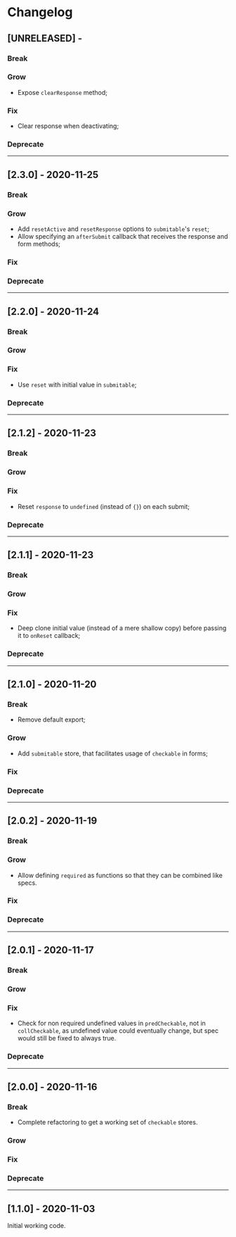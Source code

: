 # Changelog

## [UNRELEASED] -

### Break

### Grow

- Expose `clearResponse` method;

### Fix

- Clear response when deactivating;

### Deprecate

---

## [2.3.0] - 2020-11-25

### Break

### Grow

- Add `resetActive` and `resetResponse` options to `submitable`'s `reset`;
- Allow specifying an `afterSubmit` callback that receives the response and form methods;

### Fix

### Deprecate

---

## [2.2.0] - 2020-11-24

### Break

### Grow

### Fix

- Use `reset` with initial value in `submitable`;

### Deprecate

---

## [2.1.2] - 2020-11-23

### Break

### Grow

### Fix

- Reset `response` to `undefined` (instead of `{}`) on each submit;

### Deprecate

---

## [2.1.1] - 2020-11-23

### Break

### Grow

### Fix

- Deep clone initial value (instead of a mere shallow copy) before passing it to `onReset` callback;

### Deprecate

---

## [2.1.0] - 2020-11-20

### Break

- Remove default export;

### Grow

- Add `submitable` store, that facilitates usage of `checkable` in forms;

### Fix

### Deprecate

---

## [2.0.2] - 2020-11-19

### Break

### Grow

- Allow defining `required` as functions so that they can be combined like specs.

### Fix

### Deprecate

---

## [2.0.1] - 2020-11-17

### Break

### Grow

### Fix

- Check for non required undefined values in `predCheckable`, not in `collCheckable`, as undefined value could eventually change, but spec would still be fixed to always true.

### Deprecate

---

## [2.0.0] - 2020-11-16

### Break

- Complete refactoring to get a working set of `checkable` stores.

### Grow

### Fix

### Deprecate

---

## [1.1.0] - 2020-11-03

Initial working code.
